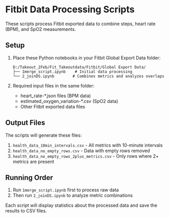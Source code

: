 # Fitbit Data Processing Scripts

These scripts process Fitbit exported data to combine steps, heart rate (BPM), and SpO2 measurements.

## Setup

1. Place these Python notebooks in your Fitbit Global Export Data folder:
   ```
   D:/Takeout_2Feb/Fit_Takeoutdata/Fitbit/Global Export Data/
   ├── 1merge_script.ipynb    # Initial data processing
   └── 2_joinDS.ipynb        # Combines metrics and analyzes overlaps
   ```

2. Required input files in the same folder:
   - heart_rate-*.json files (BPM data)
   - estimated_oxygen_variation-*.csv (SpO2 data)
   - Other Fitbit exported data files

## Output Files

The scripts will generate these files:
1. `health_data_10min_intervals.csv` - All metrics with 10-minute intervals
2. `health_data_no_empty_rows.csv` - Data with empty rows removed
3. `health_data_no_empty_rows_2plus_metrics.csv` - Only rows where 2+ metrics are present

## Running Order

1. Run `1merge_script.ipynb` first to process raw data
2. Then run `2_joinDS.ipynb` to analyze metric combinations

Each script will display statistics about the processed data and save the results to CSV files.
